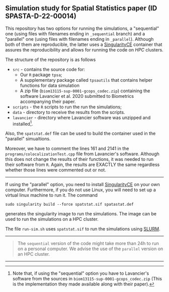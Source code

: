 ## Simulation study for Spatial Statistics paper (ID SPASTA-D-22-00014)

This repository has two options for running the simulations, a "sequential" one
(using files with filenames ending in `_sequential` branch) and a "parallel" one
(using files with filenames ending in `_parallel`). Although both of them are
reproducible, the latter uses a [SingularityCE](https://sylabs.io/singularity/)
container that assures the reproducibility and allows for running the code on
_HPC_ clusters.

The structure of the repository is as follows

* `src` - contains the source code for:
  - Our `R` package `tpsa`;
  - A supplementary package called `tpsautils` that contains helper functions
    for data simulation
  - A zip file (`biom13115-sup-0001-gcops_codec.zip`) containing the software
    Lavancier et al. 2020 submitted to Biometrics accompanying their paper.
* `scripts` - the `R` scripts to run the run the simulations;
* `data` - directory to receive the results from the scripts.
* `lavancier` - directory where Lavancier software was unzipped and
  installed[^1].

Also, the `spatstat.def` file can be used to build the container used in the
"parallel" simualtions.

Moreover, we have to comment the lines 161 and 2141 in the
`programs/colocalizationTest.cpp` file from Lavancier's software. Although this
does not change the results of their functions, it was needed to run their
software from `R`. Again, the results are EXACTLY the same regardless whether
those lines were commented out or not.

---

If using the "parallel" option, you need to install
[SingularityCE](https://sylabs.io/singularity/) on your own
computer. Furthermore, if you do not use Linux, you will need to set up a
virtual linux machine to run it. The command
```
sudo singularity build --force spatstat.sif spatastat.def
```
generates the singularity image to run the simulations. The image can be used to
run the simulations on a HPC cluster.

The file `run-sim.sh` uses `spatstat.sif` to run the simulations using
[SLURM](https://slurm.schedmd.com/overview.html).

---

> The `sequential` version of the code might take more than 24h to run on a
> personal computer. We advise the use of the `parallel` version on an HPC
> cluster.

---

[^1]: Note that, if using the "sequential" option you have to Lavancier's
    software from the sources in `biom13115-sup-0001-gcops_codec.zip` (This is
    the implementation they made available along with their paper).
